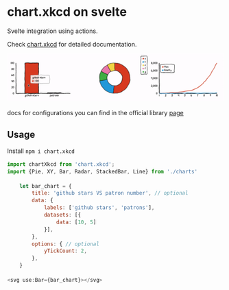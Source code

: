 # chart.xkcd on svelte

Svelte integration using actions.

Check [chart.xkcd](https://github.com/timqian/chart.xkcd) for detailed documentation.


[![](https://raw.githubusercontent.com/timqian/images/master/20190819131226.gif)](https://timqian.com/chart.xkcd/)

docs for configurations you can find in the official library [page](https://timqian.com/chart.xkcd/)

## Usage

Install `npm i chart.xkcd`

```js
import chartXkcd from 'chart.xkcd';
import {Pie, XY, Bar, Radar, StackedBar, Line} from './charts'

	let bar_chart = {
		title: 'github stars VS patron number', // optional
		data: {
			labels: ['github stars', 'patrons'],
			datasets: [{
				data: [10, 5]
			}],
		},
		options: { // optional
			yTickCount: 2,
		},
	}

<svg use:Bar={bar_chart}></svg>
```